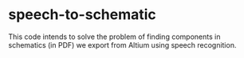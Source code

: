 speech-to-schematic
===================

This code intends to solve the problem of finding components in schematics (in PDF) we export from Altium using speech recognition.
